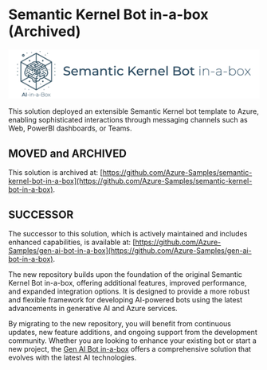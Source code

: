 # Semantic Kernel Bot in-a-box (Archived)

![Banner](../../media/images/sk-bot-in-a-box.png)

This solution deployed an extensible Semantic Kernel bot template to Azure, enabling sophisticated interactions through messaging channels such as Web, PowerBI dashboards, or Teams.

## MOVED and ARCHIVED

This solution is archived at: [https://github.com/Azure-Samples/semantic-kernel-bot-in-a-box](https://github.com/Azure-Samples/semantic-kernel-bot-in-a-box).

## SUCCESSOR

The successor to this solution, which is actively maintained and includes enhanced capabilities, is available at: [https://github.com/Azure-Samples/gen-ai-bot-in-a-box](https://github.com/Azure-Samples/gen-ai-bot-in-a-box).

The new repository builds upon the foundation of the original Semantic Kernel Bot in-a-box, offering additional features, improved performance, and expanded integration options. It is designed to provide a more robust and flexible framework for developing AI-powered bots using the latest advancements in generative AI and Azure services.

By migrating to the new repository, you will benefit from continuous updates, new feature additions, and ongoing support from the development community. Whether you are looking to enhance your existing bot or start a new project, the [Gen AI Bot in-a-box](https://github.com/Azure-Samples/gen-ai-bot-in-a-box) offers a comprehensive solution that evolves with the latest AI technologies.
